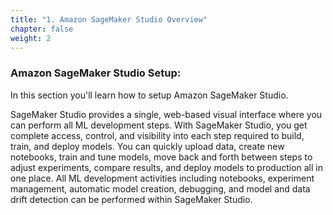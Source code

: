 ```yaml
---
title: "1. Amazon SageMaker Studio Overview"
chapter: false
weight: 2
---
```


### Amazon SageMaker Studio Setup:
In this section you'll learn how to setup Amazon SageMaker Studio.

SageMaker Studio provides a single, web-based visual interface where you can perform all ML development steps. With SageMaker Studio, you get complete access, control, and visibility into each step required to build, train, and deploy models. You can quickly upload data, create new notebooks, train and tune models, move back and forth between steps to adjust experiments, compare results, and deploy models to production all in one place. All ML development activities including notebooks, experiment management, automatic model creation, debugging, and model and data drift detection can be performed within SageMaker Studio.
